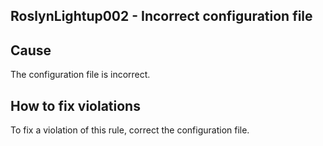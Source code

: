 ## RoslynLightup002 - Incorrect configuration file

## Cause

The configuration file is incorrect.

## How to fix violations

To fix a violation of this rule, correct the configuration file.
